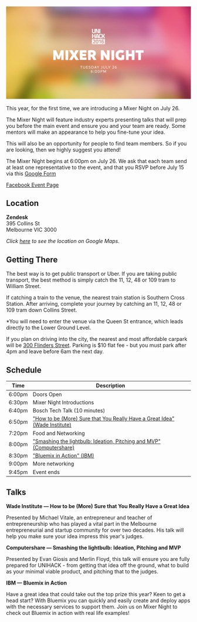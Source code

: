 ![Mixer Night](img/mixernight-head.jpg)

This year, for the first time, we are introducing a Mixer Night on July 26.

The Mixer Night will feature industry experts presenting talks that will prep you before the main event and ensure you and your team are ready. Some mentors will make an appearance to help you fine-tune your idea.

This will also be an opportunity for people to find team members. So if you are looking, then we highly suggest you attend!

The Mixer Night begins at 6:00pm on July 26. We ask that each team send at least
one representative to the event, and that you RSVP before July 15 via this [Google Form](https://docs.google.com/forms/d/1aJBPvdur_WMKtMQNfPduOhoVV_XkXCjOWfYB7MLzEQc/viewform/)

[Facebook Event Page](https://www.facebook.com/events/1640272519627347/)

## Location

**Zendesk**  
395 Collins St  
Melbourne VIC 3000

*Click [here](https://goo.gl/maps/SNYfEvAcwKk) to see the location on Google
Maps.*

## Getting There

The best way is to get public transport or Uber. If you are taking public transport, the best method is simply catch the 11, 12, 48 or 109 tram to William Street.

If catching a train to the venue, the nearest train station is Southern Cross Station. After arriving, complete your journey by catching an 11, 12, 48 or 109 tram down Collins Street.

*You will need to enter the venue via the Queen St entrance, which leads directly to the Lower Ground Level.

If you plan on driving into the city, the nearest and most affordable carpark will be [300 Flinders Street](http://www.secureparking.com.au/car-parks/australia/vic/melbourne/Melbourne%20CBD/300-flinders-street). Parking is $10 flat fee - but you must park after 4pm and leave before 6am the next day.

## Schedule

Time    | Description
------- | -----------
6:00pm  | Doors Open
6:30pm  | Mixer Night Introductions
6:40pm  | Bosch Tech Talk (10 minutes)
6:50pm  | ["How to be (More) Sure that You Really Have a Great Idea" (Wade Institute)](#wade)
7:20pm  | Food and Networking
8:00pm  | ["Smashing the lightbulb: Ideation, Pitching and MVP" (Computershare)](#computershare)
8:30pm  | ["Bluemix in Action" (IBM)](#ibm)
9:00pm  | More networking
9:45pm  | Event ends

## Talks

<a name="wade"></a>
**Wade Institute &mdash; How to be (More) Sure that You Really Have a Great Idea**

Presented by Michael Vitale, an entrepreneur and teacher of entrepreneurship who has played a vital part in the Melbourne entrepreneurial and startup community for over two decades. His talk will help you make sure your idea impress this year's judges.

<a name="computershare"></a>
**Computershare &mdash; Smashing the lightbulb: Ideation, Pitching and MVP**

Presented by Evan Giosis and Merlin Floyd, this talk will ensure you are fully prepared for UNIHACK - from getting that idea off the ground, what to build as your minimal viable product, and pitching that to the judges.

<a name="ibm"></a>
**IBM &mdash; Bluemix in Action**

Have a great idea that could take out the top prize this year? Keen to get a head start? With Bluemix you can quickly and easily create and deploy apps with the necessary services to support them. Join us on Mixer Night to check out Bluemix in action with real life examples!

